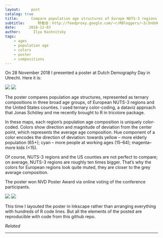 ```yaml
---
layout:     post
catalog: true
title:      Compare population age structures of Europe NUTS-3 regions and the US counties using ternary color-coding
subtitle:      转载自：http://feedproxy.google.com/~r/RBloggers/~3/3nUUkdyn64c/
date:      2018-12-03
author:      Ilya Kashnitsky
tags:
    - ages
    - population age
    - colors
    - poster
    - compositions
---
```






On 28 November 2018 I presented a poster at Dutch Demography Day in Utrecht. Here it is:

![](https://i2.wp.com/ikashnitsky.github.io/images/181203/compare-poster.png?w=456&ssl=1)
![](https://i2.wp.com/ikashnitsky.github.io/images/181203/compare-poster.png?w=456&ssl=1)


The poster compares population age structures, represented as ternary compositions in three broad age groups, of European NUTS-3 regions and the United States counties. I used ternary color-coding, a dataviz approach that Jonas Schöley and me recently brought to R in tricolore package.

In these maps, each region’s population age composition is uniquely color-coded. Colors show direction and magnitude of deviation from the center point, which represents the average age composition. Hue component of a color encodes the direction of deviation: towards yellow – more elderly population (65+); cyan – more people at working ages (15–64); magenta–more kids (<15).

Of course, NUTS-3 regions and the US counties are not perfect to compare; on average, NUTS-3 regions are roughly ten times bigger. That’s why the colors for European regions look quite muted, they are closer to the grey average composition.

The poster won NVD Poster Award via online voting of the conference participants.

![](https://i1.wp.com/ikashnitsky.github.io/images/181203/poster-award.png?w=456&ssl=1)
![](https://i1.wp.com/ikashnitsky.github.io/images/181203/poster-award.png?w=456&ssl=1)


This time I layouted the poster in Inkscape rather than arranging everything with hundreds of R code lines. But all the elements of the posted are reproducible with code from this github repo.


*Related*








---
